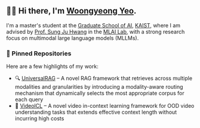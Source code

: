 ## 👋🏻 Hi there, I'm [Woongyeong Yeo](https://wgcyeo.github.io).

I'm a master's student at the [Graduate School of AI](https://gsai.kaist.ac.kr), [KAIST](https://www.kaist.ac.kr/en), where I am advised by [Prof. Sung Ju Hwang](http://www.sungjuhwang.com) in the [MLAI Lab](https://www.mlai-kaist.com), with a strong research focus on multimodal large language models (MLLMs).

### 📌 Pinned Repositories

Here are a few highlights of my work:

- 🔍 [UniversalRAG](https://github.com/wgcyeo/UniversalRAG) – A novel RAG framework that retrieves across multiple modalities and granularities by introducing a modality-aware routing mechanism that dynamically selects the most appropriate corpus for each query
- 🎥 [VideoICL](https://github.com/KangsanKim07/VideoICL) – A novel video in-context learning framework for OOD video understanding tasks that extends effective context length without incurring high costs

